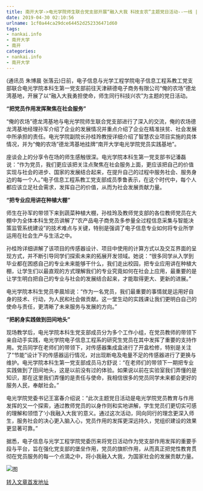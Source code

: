 ```yaml
---
title: 南开大学->电光学院师生联合党支部开展“融入大我 科技支农”主题党日活动--一线 | nankai.info
date: 2019-04-30 02:10:56
urlname: 1cf0a44ca29dce64452d252336471d60
tags: 
- nankai.info
- 南开大学
- 南开
categories:
- nankai.info
- 南开大学
---
```


(通讯员 朱博晨 张落云)日前，电子信息与光学工程学院电子信息工程系教工党支部联合电光学院本科生第一党支部前往天津耕德电子商务有限公司“俺的农场”德龙湾基地，开展了以“融入大我勇担使命，师生同行科技兴农”为主题的党日活动。

**“把党员作用发挥聚焦在社会服务”**

“俺的农场”德龙湾基地与电光学院师生联合党支部进行了深入的交流，俺的农场德龙湾基地经理孙军介绍了企业的发展情况并重点介绍了企业在精准扶贫、社会发展中所承担的责任。电光学院副院长孙桂玲教授详细介绍了智慧农业项目实施的具体情况，并为“俺的农场”德龙湾基地挂牌“南开大学电光学院党员实践基地”。

座谈会上的分享令在场的师生感触很深。电光学院本科生第一党支部书记潘磊说：“作为党员，我们更应该把关注点聚焦在社会服务上面，更应该把自己的价值实现与社会的进步、国家的发展结合起来，在提升自己的过程中服务社会、服务身边的每一个人。”电子信息工程系教工党支部成员季鲁表示，在这个时代中，每个人都应该立足社会需求，发挥自己的价值，从而为社会发展贡献力量。

**“把专业应用讲在种植大棚”**

师生在孙军的带领下来到蔬菜种植大棚，孙桂玲及教师党支部的各位教师党员在大棚中为全体本科生党员讲解了“农产品电子商务及多参量全过程信息采集与智能决策监管系统建设”的技术难点与关键，特别是强调了电子信息专业如何将专业所学运用在社会生产与生活之中。

孙桂玲详细讲解了该项目的传感器设计、项目中使用的计算方式以及交互界面的呈现方式，并不断引导同学们探索未来的拓展开发领域。她说：“很多同学从入学到毕业都在困惑自己的专业未来能够干什么，我们走出校园，把专业应用讲在种植大棚，让学生们以最直观的方式理解我们的专业究竟如何在社会上应用，最重要的是让学生明白把自己的专业与社会的发展结合起来，才能取得更大、更新的进展。”

电光学院本科生党员李晨旭说：“作为一名党员，我们最重要的事情就是运用好自身的技术、行动，为人民和社会做贡献。这一堂生动的实践课让我们更明白自己的使命与责任，更清晰了未来服务与发展的方向。”

**“把躬身实践做到田间地头”**

现场教学后，电光学院本科生党支部成员分为多个工作小组，在党员教师的带领下亲自动手实践，电光学院电子信息工程系的研究生党员在其中发挥了重要的支持作用。党员同学在老师们的带领下，对传感器集成盒进行了开盒检修，特别是关注了“节能”设计下的传感器运行情况，对出现断电及电量不足的传感器进行了更换与维护。电光学院本科生第一党支部成员马方舒说：“在老师们的带领下一期把专业实践做到了田间地头，这是以前没有过的体验。如果说以前在实验室我们弄懂的是知识，那在这里我们弄懂的是责任与使命，我相信很多的党员同学未来都会更好的服务人民，奉献社会。”

电光学院党委书记王富春介绍说：“此次主题党日活动是电光学院党员教育与作用发挥的又一个探索，通过教师党员的以身作则和实地讲解，学生党员们更切实可感的理解和领悟了‘小我融入大我’的意义。通过这次活动，同向同行的理念更深入师生，服务社会的决心更入脑入心，党员作用的发挥更深远持久，党组织建设的效果更显著可靠。”

据悉，电子信息与光学工程学院党委历来将党日活动作为党支部作用发挥的重要手段与平台，旨在强化党支部的堡垒作用，党员的旗帜作用，从而真正把党性教育贯彻在党员服务的每一个点滴之中，将小我融入大我，为国家社会的发展贡献力量。

![图](http://news.nankai.edu.cn/pic/0/00/35/14/351464_107118.jpg)

[转入文章首发地址](http://news.nankai.edu.cn/zhxw/system/2019/04/29/000447816.shtml)